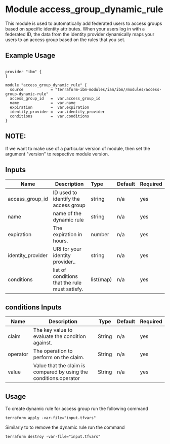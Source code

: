 # Module access_group_dynamic_rule

This module is used to automatically add federated users to access groups based on specific identity attributes. When your users log in with a federated ID, the data from the identity provider dynamically maps your users to an access group based on the rules that you set.

## Example Usage
```

provider "ibm" {
}

module "access_group_dynamic_rule" {
  source            = "terraform-ibm-modules/iam/ibm//modules/access-group-dynamic-rule"
  access_group_id   =  var.access_group_id
  name              =  var.name
  expiration        =  var.expiration
  identity_provider =  var.identity_provider
  conditions        =  var.conditions
}

```
## NOTE: 

If we want to make use of a particular version of module, then set the argument "version" to respective module version.

## Inputs

| Name               | Description                                                      | Type         | Default | Required |
|--------------------|------------------------------------------------------------------|:-------------|:------- |:---------|
| access_group_id    | ID used to identify the access group                             | string       | n/a     | yes      |
| name               | name of the dynamic rule                                         | string       | n/a     | yes      |
| expiration         | The expiration in hours.                                         | number       | n/a     | yes      |
| identity_provider  | URI for your identity provider..                                 | string       | n/a     | yes      |
| conditions         | list of conditions that the rule must satisfy.                   | list(map)    | n/a     | yes      |


## conditions Inputs

| Name                 | Description                                                      | Type     | Default | Required |
|----------------------|------------------------------------------------------------------|----------|---------|----------|
| claim                | The key value to evaluate the condition against.                 | String   | n/a     | yes      |
| operator             | The operation to perform on the claim.                           | String   | n/a     | yes      |
| value                | Value that the claim is compared by using the conditions.operator| String   | n/a     | yes      |

## Usage

To create dynamic rule for access group run the following command

  `terraform apply -var-file="input.tfvars"`

Similarly to to remove the dynamic rule run the command

   `terraform destroy -var-file="input.tfvars"`

